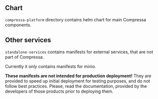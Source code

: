 ## Chart

`compressa-platform` directory contains helm chart for main Compressa components.

## Other services

`standalone-services` contains manifests for external services, that are not part of Compressa.

Currently it only contains manifests for minio.

**These manifests are not intended for production deployment!** They are provided to speed up
initial deployment for testing purposes, and do not follow best practices. Please, read the
documentation, provided by the developers of those products prior to deploying them.

